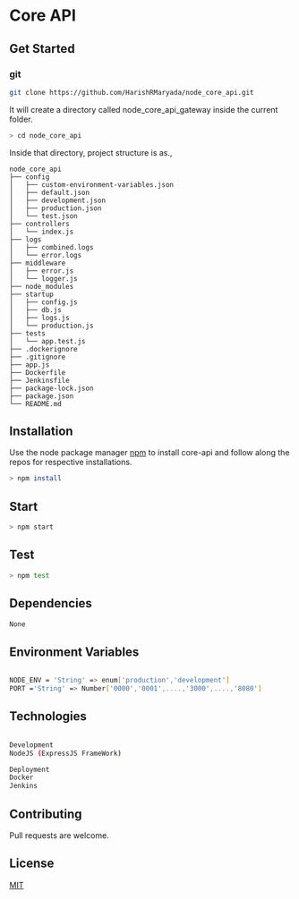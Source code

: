 # Core API

## Get Started

### git
```sh
git clone https://github.com/HarishRMaryada/node_core_api.git
```
It will create a directory called node_core_api_gateway inside the current folder.

```bash
> cd node_core_api
```
Inside that directory, project structure is as.,
```
node_core_api
├── config
│   ├── custom-environment-variables.json
│   ├── default.json
│   ├── development.json
│   ├── production.json
│   └── test.json
├── controllers
│   └── index.js
├── logs
│   ├── combined.logs
│   └── error.logs
├── middleware
│   ├── error.js
│   └── logger.js
├── node_modules
├── startup
│   ├── config.js
│   ├── db.js
│   ├── logs.js
│   └── production.js
├── tests
│   └── app.test.js
├── .dockerignore
├── .gitignore
├── app.js
├── Dockerfile
├── Jenkinsfile
├── package-lock.json
├── package.json
└── README.md
```

## Installation

Use the node package manager [npm](https://www.npmjs.com/) to install core-api and follow along the repos for respective installations.

```bash 
> npm install 
```

## Start

```bash
> npm start 
```

## Test

```bash
> npm test 
```

## Dependencies

```bash
None
```

## Environment Variables

```bash

NODE_ENV = 'String' => enum['production','development']
PORT ='String' => Number['0000','0001',....,'3000',....,'8080'] 
```

## Technologies

```bash

Development
NodeJS (ExpressJS FrameWork)

Deployment
Docker
Jenkins

```

## Contributing
Pull requests are welcome. 

## License
[MIT](https://choosealicense.com/licenses/mit/)